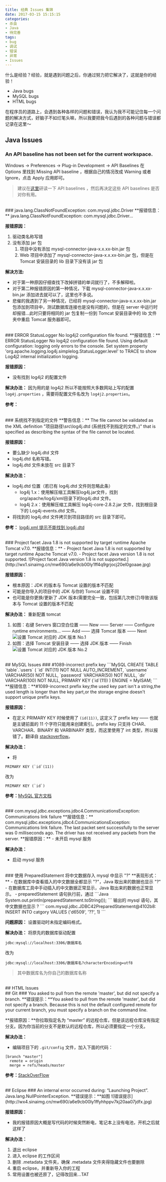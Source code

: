 ```yaml
---
title: 经典 Issues 集锦
date: 2017-03-15 15:15:15
categories: 
- 杀虫
- Java
- 待完善
tags: 
- bug
- 调试
- 错误
- 异常
- Issues
---
```


什么是经验？经验，就是遇到问题之后，你通过努力把它解决了，这就是你的经验！
- Java bugs
- MySQL bugs
- HTML bugs

<!-- more -->

在程序员的道路上，会遇到各种各样的问题和错误，我认为我不可能记住每一个问题的解决方式，好脑子不如烂笔头嘛，所以我要把我今后遇到的各种问题与错误都记录在这里～
## Java Issues
### An API baseline has not been set for the current workspace.	

Windows → Preferences → Plug-in Development → API Baselines
在 Options 里找到  Missing API baseline ，根据自己的情况改成 Warning 或者 Ignore，点击 Apply 应用即可。

>建议在[这里](http://www.ibm.com/developerworks/library/os-eclipse-api-tools/)研读一下 API baselines ，然后再决定这些 API baselines 是否对你有用。

<br/>
### java.lang.ClassNotFoundException: com.mysql.jdbc.Driver
**报错信息：**
java.lang.ClassNotFoundException: com.mysql.jdbc.Driver...

**报错原因：**
1. 驱动类名称写错
2. 没有添加 jar 包
	1. 项目中没有添加 mysql-connector-java-x.x.xx-bin.jar 包
	2. Web 项目中添加了 mysql-connector-java-x.x.xx-bin.jar 包，但是在 Tomcat 安装目录的 lib 目录下没有该 jar 包

**解决方法:**
- 对于第一种原因仔细查找下改掉拼错的单词就行了，不多解释啦。
- 对于第二种报错原因的第一种情况，下载 mysql-connector-java-x.x.xx-bin.jar 添加进去就可以了，这里也不多说。
- 悲催的我遇到了另一种情况，已经将 mysql-connector-java-x.x.xx-bin.jar 包添加到项目中，测试数据库连接也是没有问题的，但是在 server 中运行时却报错...此时只要将相同的 jar 包复制一份到 Tomcat 安装目录中的 lib 文件夹中重启 Tomcat 服务器即可。

<br/>
### ERROR StatusLogger No log4j2 configuration file found.
**报错信息：**
ERROR StatusLogger No log4j2 configuration file found. Using default configuration: logging only errors to the console. Set system property 'org.apache.logging.log4j.simplelog.StatusLogger.level' to TRACE to show Log4j2 internal initialization logging.

**报错原因：**
- 没有找到 log4j2 的配置文件

**解决办法：**
因为用的是 log4j2 所以不能按照大多数网站上写的配置 `log4j.properties` ，需要将配置文件名改为 `log4j2.properties`。

**参考：**


<br/>
### <!DOCTYPE log4j:configuration SYSTEM "log4j.dtd"> 系统找不到指定的文件
**警告信息：**
The file cannot be validated as the XML definition "项目路径\src\log4j.dtd (系统找不到指定的文件。)" that is specified as describing the syntax of the file cannot be located.

**报错原因：**
- 要么缺少 log4j.dtd 文件
- log4j.dtd 名称写错。
- log4j.dtd 文件未放在 src 目录下

**解决办法：**
- log4j.dtd 位置（若已有 log4j.dtd 文件则忽略此条）
	- log4j 1.x：使用解压缩工具解压log4j.jar文件，找到org/apache/log4j/xml目录下的log4j.dtd 文件。
	- log4j 2.x：使用解压缩工具解压 log4j-core-2.8.2.jar 文件，找到根目录下的 Log4j-events.dtd 文件。
- 将找到的 log4j.dtd 文件拷贝到项目路径的 src 目录下即可。

**参考：**
[log4j.xml 提示不能找到 log4j.dtd](http://blog.csdn.net/linshutao/article/details/6578788)

<br/>
### Project facet Java 1.8 is not supported by target runtime Apache Tomcat v7.0.
**报错信息：**
- Project facet Java 1.8 is not supported by target runtime Apache Tomcat v7.0.
- Project facet Java version 1.8 is not supported.
![Project facet Java version 1.8 is not supported.](http://wx1.sinaimg.cn/mw690/a6e9cb00ly1ff4q9grjocj20el0goaae.jpg)

**报错原因：**
- 根本原因：JDK 的版本与 Tomcat 设置的版本不匹配
- 可能是你导入的项目中的 JDK 与你的 Tomcat 设置不同
- 也可能是你更换/更新了 JDK 版本(需要完全一致，包括第几次修订)导致该版本与 Tomcat 设置的版本不匹配

**解决办法：**
重新配置 tomcat
1. 如图：右键 Servers 窗口空白位置 —— New —— Server —— Configure runtime environments... —— Add —— 选择 Tomcat 版本 —— Next
![设置 Tomcat 对应的 JDK 版本 No.1](http://wx4.sinaimg.cn/mw690/a6e9cb00ly1ff4rlvtwfdj217f0jrwi6.jpg)
2. 如图：选择 Tomcat 安装目录 —— 选择 JDK 版本 —— Finish
![设置 Tomcat 对应的 JDK 版本 No.2](http://wx4.sinaimg.cn/mw690/a6e9cb00ly1ff4red30u5j20el0fqmxw.jpg)


<br/>
## MySQL Issues
### #1089-incorrect prefix key
```MySQL
CREATE TABLE `table`.`users` (
    `id` INT(11) NOT NULL AUTO_INCREMENT,
    `username` VARCHAR(50) NOT NULL,
    `password` VARCHAR(50) NOT NULL,
    `dir` VARCHAR(100) NOT NULL,
    PRIMARY KEY (`id`(11))
) ENGINE = MyISAM;
```
**报错信息：**#1089-incorrect prefix key;the used key part isn't a string,the used length is longer than the key part,or the storage engine doesn't support unique prefix keys.

**报错原因：**
- 在定义 PRIMARY KEY 时候使用了 `(id(11))`, 这定义了 prefix key —— 也就是主键前面的 11 个字符只能用来创建索引。prefix key 只支持 CHAR、VARCHAR、BINARY 和 VARBINARY 类型，而这里使用了 int 类型，所以报错了。翻译自 [stackoverflow](http://stackoverflow.com/questions/28932281/what-is-wrong-with-my-sql-here-1089-incorrect-prefix-key)。

**解决办法：**
- 将
```MySQL
PRIMARY KEY (`id`(11))
```
改为
```MySQL
PRIMARY KEY (`id`)
```

**参考：**[MySQL 官方文档](https://dev.mysql.com/doc/refman/5.5/en/create-index.html)

<br/>
### com.mysql.jdbc.exceptions.jdbc4.CommunicationsException: Communications link failure
**报错信息：**
com.mysql.jdbc.exceptions.jdbc4.CommunicationsException: Communications link failure.
The last packet sent successfully to the server was 0 milliseconds ago. The driver has not received any packets from the server.
**报错原因：**
- 未开启 mysql 服务

**解决办法：**
- 启动 mysql 服务

<br/>
### 使用 PreparedStatement 将中文数据存入 mysql 中显示 "?"
**表现形式：**
- 在数据库中查看插入的中文数据全都显示 "?"，Java 取出来的数据也显示 "?"
- 在数据库工具中手动插入的中文数据正常显示，Java 取出来的数据也正常显示。
- preparedStatement 语句执行前，通过
```Java
System.out.println(preparedStatement.toString());
```
输出的 mysql 语句，其中文数据也显示 ?
```
com.mysql.jdbc.JDBC42PreparedStatement@4102b8: INSERT INTO catgory VALUES ('d6509', '??', 1)
```

**问题原因：**
设置驱动时未指定编码格式。

**解决办法：**
将原先的数据库驱动配置
```
jdbc:mysql://localhost:3306/数据库名
```
改为
```
jdbc:mysql://localhost:3306/数据库名?characterEncoding=utf8
```
>其中数据库名为你自己的数据库名称

<br/>
## HTML Issues

<br/>
## Git
### You asked to pull from the remote 'master', but did not specify
a branch. 
**错误提示：**You asked to pull from the remote 'master', but did not specify
a branch. Because this is not the default configured remote
for your current branch, you must specify a branch on the command line.

**报错原因：**你拉取指定名为 “master” 的远程仓库，但是该远程仓库没有指定分支。因为你当前的分支不是默认的远程仓库，所以必须要指定一个分支。

**解决办法：**
- 编辑项目下的 `.git/config` 文件，加入下面的代码：
```
[branch "master"]
  remote = origin
  merge = refs/heads/master
```

**参考：**[StackOverFlow](http://stackoverflow.com/questions/4847101/git-which-is-the-default-configured-remote-for-branch)

<br/>
## Eclipse
### An internal error occurred during: “Launching Project”. Java.lang.NullPointerException.
**错误提示：**如图
![错误提示](http://wx4.sinaimg.cn/mw690/a6e9cb00ly1ffyhhppv7kj20aa07jdfx.jpg)

**报错原因：**
- 我的报错原因大概是写代码的时候突然断电，笔记本上没有电池，开机之后就这样了

**解决办法：**
1. 退出 eclipse
2. 进入 eclipse 的工作区间
3. 删除 .metadata 文件夹，确保 .metadata 文件夹得隐藏文件也要删除
4. 重启 eclipse，并重新导入你的工程
5. 常用设置也被还原了，记得改回来...TAT